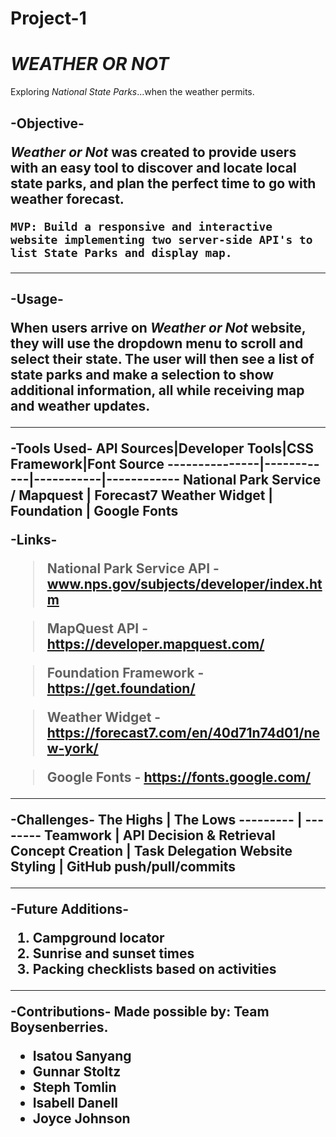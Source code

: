 # Project-1
*WEATHER OR NOT*
==============
Exploring *National State Parks*...when the weather permits.

<h2>-Objective-

***_Weather or Not_*** was created to provide users with an easy tool to discover and locate local state parks, and plan the perfect time to go with weather forecast.

	MVP: Build a responsive and interactive website implementing two server-side API's to list State Parks and display map.

---

<h2> -Usage-

When users arrive on ***_Weather or Not_*** website, they will use the dropdown menu to scroll and select their state. The user will then see a list of state parks and make a selection to show additional information, all while receiving map and weather updates. 

---

-Tools Used-
API Sources|Developer Tools|CSS Framework|Font Source
---------------|------------|-----------|------------
National Park Service / Mapquest |  Forecast7 Weather Widget | Foundation  | Google Fonts


-Links-

>National Park Service API - www.nps.gov/subjects/developer/index.htm  

> MapQuest API - https://developer.mapquest.com/


> Foundation Framework - https://get.foundation/

>Weather Widget - https://forecast7.com/en/40d71n74d01/new-york/ 

> 
 >Google Fonts - https://fonts.google.com/


---

-Challenges-
The Highs | The Lows
--------- | --------
Teamwork  | API Decision & Retrieval
Concept Creation | Task Delegation
Website Styling | GitHub push/pull/commits

---

-Future Additions-
1. Campground locator 
2. Sunrise and sunset times
3. Packing checklists based on activities 

---

-Contributions- 
Made possible by: Team Boysenberries.

- Isatou Sanyang
- Gunnar Stoltz
- Steph Tomlin
- Isabell Danell 
- Joyce Johnson
